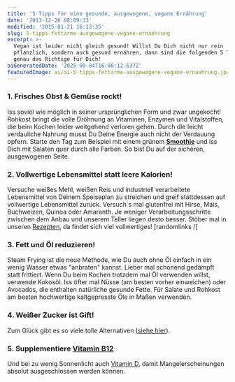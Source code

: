 ```yaml
---
title: '5 Tipps für eine gesunde, ausgewogene, vegane Ernährung'
date: '2013-12-26 08:09:33'
modified: '2015-01-21 16:13:35'
slug: 5-tipps-fettarme-ausgewogene-vegane-ernaehrung
excerpt: >-
  Vegan ist leider nicht gleich gesund! Willst Du Dich nicht nur rein
  pflanzlich, sondern auch gesund ernähren, dann sind die folgenden 5 Tipps
  genau das Richtige für Dich!
aiGeneratedDate: '2025-09-04T16:00:12.637Z'
featuredImage: ai/ai-5-tipps-fettarme-ausgewogene-vegane-ernaehrung.jpg
---
```


### **1\. Frisches Obst & Gemüse rockt!**

Iss soviel wie möglich in seiner ursprünglichen Form und zwar ungekocht! Rohkost bringt die volle Dröhnung an Vitaminen, Enzymen und Vitalstoffen, die beim Kochen leider weitgehend verloren gehen. Durch die leicht verdauliche Nahrung musst Du Deine Energie auch nicht der Verdauung opfern. Starte den Tag zum Beispiel mit einem grünem **[Smoothie](https://www.veganblatt.com/smoothies-statt-medizin)** und iss Dich mit Salaten quer durch alle Farben. So bist Du auf der sicheren, ausgewogenen Seite.

### **2\. Vollwertige Lebensmittel statt leere Kalorien!**

Versuche weißes Mehl, weißen Reis und industriell verarbeitete Lebensmittel von Deinem Speiseplan zu streichen und greif stattdessen auf vollwertige Lebensmittel zurück. Versuch´s mal glutenfrei mit Hirse, Mais, Buchweizen, Quinoa oder Amaranth. Je weniger Verarbeitungsschritte zwischen dem Anbau und unserem Teller liegen desto besser. Stöber mal in unseren [Rezepten](https://www.veganblatt.com/rezepte), da findet sich viel vollwertiges! \[randomlinks /\]

### **3\. Fett und Öl reduzieren!**

Steam Frying ist die neue Methode, wie Du auch ohne Öl einfach in ein wenig Wasser etwas "anbraten" kannst. Lieber mal schonend gedämpft statt frittiert. Wenn Du beim Kochen trotzdem mal Öl verwenden willst, verwende Kokosöl. Iss öfter mal Nüsse (am besten vorher einweichen) oder Avocados, die enthalten natürliche gesunde Fette. Für Salate und Rohkost am besten hochwertige kaltgepresste Öle in Maßen verwenden.

### **4\. Weißer Zucker ist Gift!**

Zum Glück gibt es so viele tolle Alternativen ([siehe hier](https://www.veganblatt.com/statt-zucker)).

### **5\. Supplementiere [Vitamin B12](https://www.veganblatt.com/vitamin-b12)**

Und bei zu wenig Sonnenlicht auch [Vitamin D](https://www.veganblatt.com/vitamin-d), damit Mangelerscheinungen absolut ausgeschlossen werden können.
